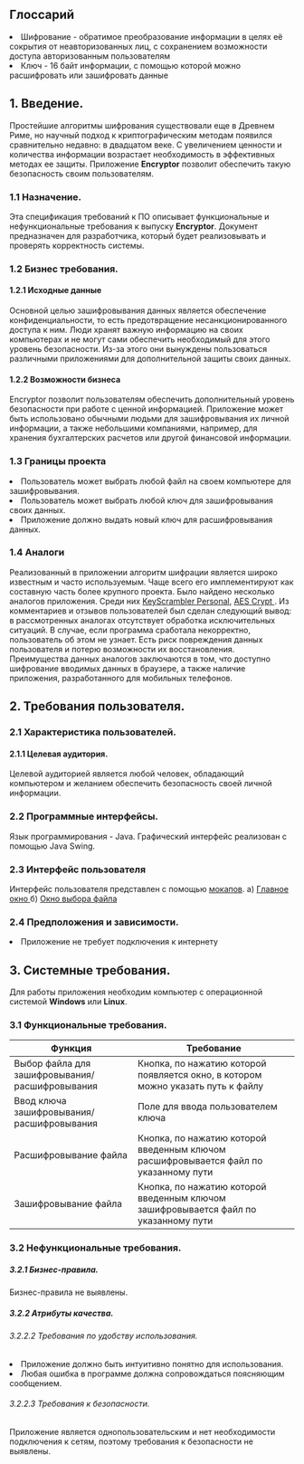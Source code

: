 ﻿## Глоссарий
<li> Шифрование - обратимое преобразование информации в целях её сокрытия от неавторизованных лиц, с сохранением возможности доступа авторизованным пользователям</li>
<li> Ключ - 16 байт информации, с помощью которой можно расшифровать или зашифровать данные </li>

## 1. Введение.
Простейшие алгоритмы шифрования существовали еще в Древнем Риме, но научный подход к криптографическим методам появился сравнительно недавно: в двадцатом веке. С увеличением ценности и количества информации возрастает необходимость в эффективных методах ее защиты. Приложение **Encryptor** позволит обеспечить такую безопасность своим пользователям.
### 1.1 Назначение. 
Эта спецификация требований к ПО описывает функциональные и нефункциональные требования к выпуску <b>Encryptor</b>. Документ предназначен для разработчика, который будет реализовывать и проверять корректность системы.

### 1.2 Бизнес требования.
####	 1.2.1 Исходные данные
Основной целью зашифровывания данных является обеспечение конфиденциальности, то есть предотвращение несанкционированного доступа к ним. Люди хранят важную информацию на своих компьютерах и не могут сами обеспечить необходимый для этого уровень безопасности. Из-за этого они вынуждены пользоваться различными приложениями для дополнительной защиты своих данных.
#### 1.2.2 Возможности бизнеса
Encryptor позволит пользователям обеспечить дополнительный уровень безопасности при работе с ценной информацией. Приложение может быть использовано обычными людьми для зашифровывания их личной информации, а также небольшими компаниями, например, для хранения бухгалтерских расчетов или другой финансовой информации.
### 1.3 Границы проекта
<li>Пользователь может выбрать любой файл на своем компьютере для зашифровывания.</li>
<li>Пользователь может выбрать любой ключ для зашифровывания своих данных.</li>
<li>Приложение должно выдать новый ключ для расшифровывания данных.</li>

### 1.4 Аналоги
Реализованный в приложении алгоритм шифрации является широко известным и часто используемым. Чаще всего его имплементируют как составную часть более крупного проекта. Было найдено несколько аналогов приложения. Среди них <a href="https://www.qfxsoftware.com/"> KeyScrambler Personal</a>, <a href="https://www.aescrypt.com">AES Crypt </a>.  Из комментариев и отзывов пользователей был сделан следующий вывод: в рассмотренных аналогах отсутствует обработка исключительных ситуаций. В случае, если программа сработала некорректно, пользователь об этом не узнает. Есть риск повреждения данных пользователя и потерю возможности их восстановления.
Преимущества данных аналогов заключаются в том, что доступно шифрование вводимых данных в браузере, а также наличие приложения, разработанного для мобильных телефонов.

## 2. Требования пользователя.
### 2.1 Характеристика пользователей.
#### 2.1.1 Целевая аудитория.
Целевой аудиторией является любой человек, обладающий компьютером и желанием обеспечить безопасность своей личной информации.
### 2.2 Программные интерфейсы.
Язык программирования - Java. Графический интерфейс реализован с помощью Java Swing.
### 2.3 Интерфейс пользователя
Интерфейс пользователя представлен с помощью <a href="https://github.com/Imnotmaddy/encryptor/tree/master/mockups">мокапов</a>.
а) <a href="https://github.com/Imnotmaddy/encryptor/blob/master/mockups/MainWindow.png">Главное окно </a>
б) <a href="https://github.com/Imnotmaddy/encryptor/blob/master/mockups/FileChooser.png">Окно выбора файла</a> 
### 2.4 Предположения и зависимости.
<li> Приложение не требует подключения к интернету</li>
 

## 3. Системные требования.<a name="3"></a>
Для работы приложения необходим компьютер с операционной системой **Windows** или **Linux**.
### 3.1 Функциональные требования.<a name="3.1"></a>

|Функция| Требование | 
|--|--| 
|Выбор файла для зашифровывания/расшифровывания | Кнопка, по нажатию которой появляется окно, в котором можно указать путь к файлу | 
|Ввод ключа зашифровывания/расшифровывания | Поле для ввода пользователем ключа| 
|Расшифровывание файла | Кнопка, по нажатию которой введенным ключом расшифровывается файл по указанному пути| 
|Зашифровывание файла | Кнопка, по нажатию которой введенным ключом зашифровывается файл по указанному пути| 

### 3.2 Нефункциональные требования.<a name="3.2"></a>
##### 3.2.1 Бизнес-правила.<a name="3.2.1"></a>
Бизнес-правила не выявлены. 
##### 3.2.2 Атрибуты качества.<a name="3.2.2"></a>
###### 3.2.2.2 Требования по удобству использования.<a name="3.2.2.2"></a>
<li>Приложение должно быть интуитивно понятно для использования. </li>
<li>Любая ошибка в программе должна сопровождаться поясняющим сообщением.</li>

###### 3.2.2.3 Требования к безопасности.<a name="3.2.2.3"></a>
Приложение является однопользовательским и нет необходимости подключения к сетям, поэтому требования к безопасности не выявлены.
